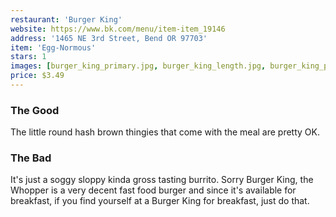 ```yaml
---
restaurant: 'Burger King'
website: https://www.bk.com/menu/item-item_19146
address: '1465 NE 3rd Street, Bend OR 97703'
item: 'Egg-Normous'
stars: 1
images: [burger_king_primary.jpg, burger_king_length.jpg, burger_king_package.jpg]
price: $3.49
---
```


### The Good

The little round hash brown thingies that come with the meal are pretty OK.

### The Bad

It's just a soggy sloppy kinda gross tasting burrito. Sorry Burger King, the Whopper is a very decent fast food burger and since it's available for breakfast, if you find yourself at a Burger King for breakfast, just do that.

